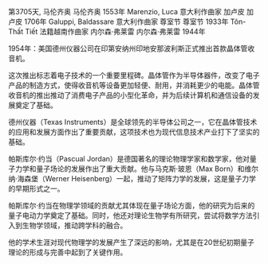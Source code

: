 第3705天, 马伦齐奥
马伦齐奥 1553年
Marenzio, Luca 意大利作曲家
加卢皮
加卢皮 1706年
Galuppi, Baldassare 意大利作曲家
尊室节
尊室节 1933年
Tôn-Thất Tiết 法籍越南作曲家
内尔森·弗莱雷
内尔森·弗莱雷 1944年

  
1954年：美国德州仪器公司在印第安纳州印地安那波利斯正式推出首款晶体管收音机。

这次推出标志着电子技术的一个重要里程碑。晶体管作为半导体器件，改变了电子产品的制造方式，使得收音机等设备更加轻便、耐用，并消耗更少的电能。晶体管收音机的推出推动了消费电子产品的小型化革命，并为后续计算机和通信设备的发展奠定了基础。

德州仪器（Texas Instruments）是全球领先的半导体公司之一，它在晶体管技术的应用和发展方面作出了重要贡献，这项技术也为现代信息技术产业打下了坚实的基础。


帕斯库尔·约当（Pascual Jordan）是德国著名的理论物理学家和数学家，他对量子力学和量子场论的发展作出了重大贡献。他与马克斯·玻恩（Max Born）和维尔纳·海森堡（Werner Heisenberg）一起，推动了矩阵力学的发展，这是量子力学的早期形式之一。

帕斯库尔·约当在物理学领域的贡献尤其体现在量子场论方面，他的研究为后来的量子电动力学奠定了基础。同时，他还对理论生物学有所研究，尝试将数学方法引入到生物学领域，推动跨学科的融合。

他的学术生涯对现代物理学的发展产生了深远的影响，尤其是在20世纪初期量子理论的形成与完善中起到了关键作用。
